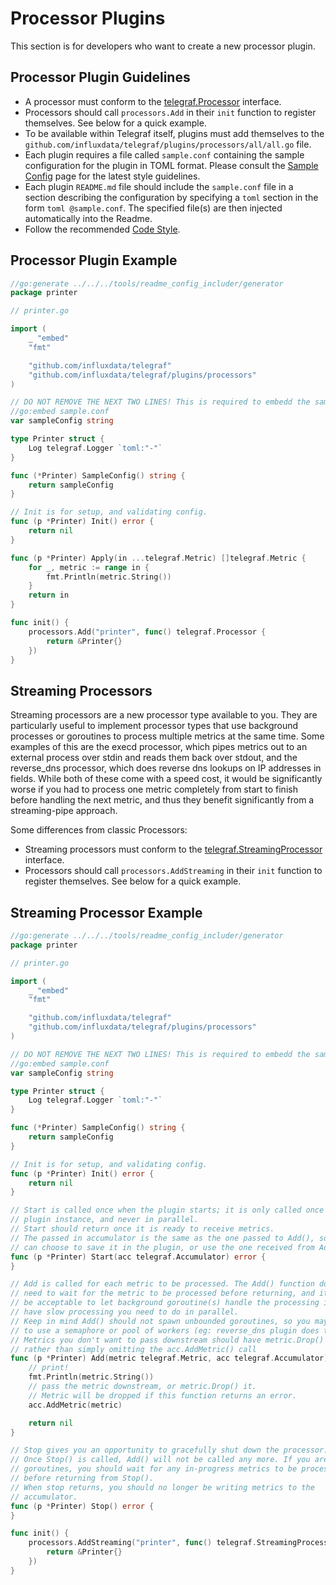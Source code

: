 # Processor Plugins

This section is for developers who want to create a new processor plugin.

## Processor Plugin Guidelines

* A processor must conform to the [telegraf.Processor][] interface.
* Processors should call `processors.Add` in their `init` function to register
  themselves.  See below for a quick example.
* To be available within Telegraf itself, plugins must add themselves to the
  `github.com/influxdata/telegraf/plugins/processors/all/all.go` file.
* Each plugin requires a file called `sample.conf` containing the sample
  configuration  for the plugin in TOML format.
  Please consult the [Sample Config][] page for the latest style guidelines.
* Each plugin `README.md` file should include the `sample.conf` file in a section
  describing the configuration by specifying a `toml` section in the form `toml @sample.conf`. The specified file(s) are then injected automatically into the Readme.
* Follow the recommended [Code Style][].

## Processor Plugin Example

```go
//go:generate ../../../tools/readme_config_includer/generator
package printer

// printer.go

import (
    _ "embed"
    "fmt"

    "github.com/influxdata/telegraf"
    "github.com/influxdata/telegraf/plugins/processors"
)

// DO NOT REMOVE THE NEXT TWO LINES! This is required to embedd the sampleConfig data.
//go:embed sample.conf
var sampleConfig string

type Printer struct {
    Log telegraf.Logger `toml:"-"`
}

func (*Printer) SampleConfig() string {
    return sampleConfig
}

// Init is for setup, and validating config.
func (p *Printer) Init() error {
    return nil
}

func (p *Printer) Apply(in ...telegraf.Metric) []telegraf.Metric {
    for _, metric := range in {
        fmt.Println(metric.String())
    }
    return in
}

func init() {
    processors.Add("printer", func() telegraf.Processor {
        return &Printer{}
    })
}
```

## Streaming Processors

Streaming processors are a new processor type available to you. They are
particularly useful to implement processor types that use background processes
or goroutines to process multiple metrics at the same time. Some examples of this
are the execd processor, which pipes metrics out to an external process over stdin
and reads them back over stdout, and the reverse_dns processor, which does reverse
dns lookups on IP addresses in fields. While both of these come with a speed cost,
it would be significantly worse if you had to process one metric completely from
start to finish before handling the next metric, and thus they benefit
significantly from a streaming-pipe approach.

Some differences from classic Processors:

* Streaming processors must conform to the [telegraf.StreamingProcessor][] interface.
* Processors should call `processors.AddStreaming` in their `init` function to register
  themselves.  See below for a quick example.

## Streaming Processor Example

```go
//go:generate ../../../tools/readme_config_includer/generator
package printer

// printer.go

import (
    _ "embed"
    "fmt"

    "github.com/influxdata/telegraf"
    "github.com/influxdata/telegraf/plugins/processors"
)

// DO NOT REMOVE THE NEXT TWO LINES! This is required to embedd the sampleConfig data.
//go:embed sample.conf
var sampleConfig string

type Printer struct {
    Log telegraf.Logger `toml:"-"`
}

func (*Printer) SampleConfig() string {
    return sampleConfig
}

// Init is for setup, and validating config.
func (p *Printer) Init() error {
    return nil
}

// Start is called once when the plugin starts; it is only called once per
// plugin instance, and never in parallel.
// Start should return once it is ready to receive metrics.
// The passed in accumulator is the same as the one passed to Add(), so you
// can choose to save it in the plugin, or use the one received from Add().
func (p *Printer) Start(acc telegraf.Accumulator) error {
}

// Add is called for each metric to be processed. The Add() function does not
// need to wait for the metric to be processed before returning, and it may
// be acceptable to let background goroutine(s) handle the processing if you
// have slow processing you need to do in parallel.
// Keep in mind Add() should not spawn unbounded goroutines, so you may need
// to use a semaphore or pool of workers (eg: reverse_dns plugin does this).
// Metrics you don't want to pass downstream should have metric.Drop() called,
// rather than simply omitting the acc.AddMetric() call
func (p *Printer) Add(metric telegraf.Metric, acc telegraf.Accumulator) error {
    // print!
    fmt.Println(metric.String())
    // pass the metric downstream, or metric.Drop() it.
    // Metric will be dropped if this function returns an error.
    acc.AddMetric(metric)

    return nil
}

// Stop gives you an opportunity to gracefully shut down the processor.
// Once Stop() is called, Add() will not be called any more. If you are using
// goroutines, you should wait for any in-progress metrics to be processed
// before returning from Stop().
// When stop returns, you should no longer be writing metrics to the
// accumulator.
func (p *Printer) Stop() error {
}

func init() {
    processors.AddStreaming("printer", func() telegraf.StreamingProcessor {
        return &Printer{}
    })
}
```

[Sample Config]: https://github.com/influxdata/telegraf/blob/master/docs/developers/SAMPLE_CONFIG.md
[Code Style]: https://github.com/influxdata/telegraf/blob/master/docs/developers/CODE_STYLE.md
[telegraf.Processor]: https://godoc.org/github.com/influxdata/telegraf#Processor
[telegraf.StreamingProcessor]: https://godoc.org/github.com/influxdata/telegraf#StreamingProcessor
